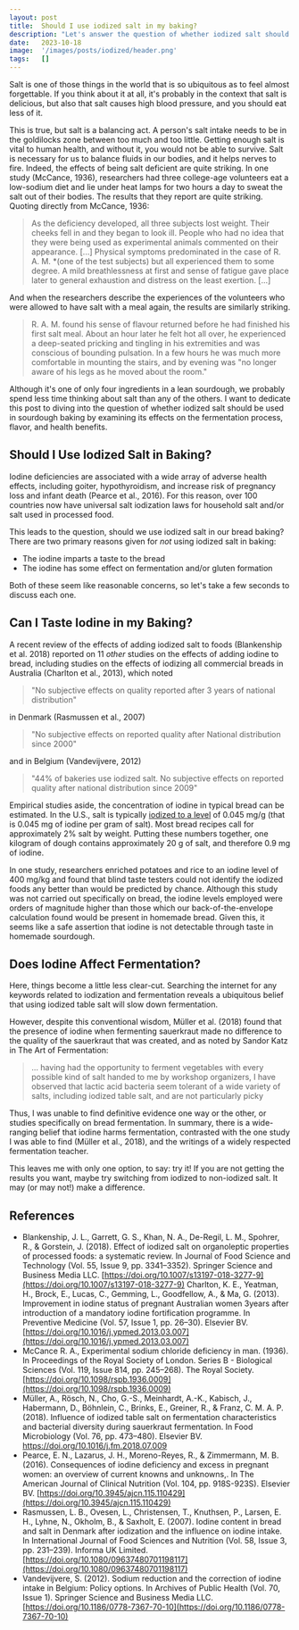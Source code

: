 ```yaml
---
layout: post
title:  Should I use iodized salt in my baking?
description: "Let's answer the question of whether iodized salt should be used in sourdough baking by examining its effects on the fermentation process, flavor, and health benefits."
date:   2023-10-18
image:  '/images/posts/iodized/header.png'
tags:   []
---
```


Salt is one of those things in the world that is so ubiquitous as to feel almost forgettable.  If you think about it at all, it's probably in the context that salt is delicious, but also that salt causes high blood pressure, and you should eat less of it.

This is true, but salt is a balancing act.  A person's salt intake needs to be in the goldilocks zone between too much and too little.  Getting enough salt is vital to human health, and without it, you would not be able to survive.  Salt is necessary for us to balance fluids in our bodies, and it helps nerves to fire.  Indeed, the effects of being salt deficient are quite striking.  In one study (McCance, 1936), researchers had three college-age volunteers eat a low-sodium diet and lie under heat lamps for two hours a day to sweat the salt out of their bodies.  The results that they report are quite striking.  Quoting directly from McCance, 1936:

<blockquote>
  As the deficiency developed, all three subjects lost weight. Their cheeks fell in and they began to look ill.  People who had no idea that they were being used as experimental animals commented on their appearance. [...] Physical symptoms predominated in the case of R. A. M. *(one of the test subjects) but all experienced them to some degree.  A mild breathlessness at first and sense of fatigue gave place later to general exhaustion and distress on the least exertion. [...]
</blockquote>

And when the researchers describe the experiences of the volunteers who were allowed to have salt with a meal again, the results are similarly striking.

<blockquote>
  R. A. M. found his sense of flavour returned before he had finished his first salt meal. About an hour later he felt hot all over, he experienced a deep-seated pricking and tingling in his extremities and was conscious of bounding pulsation. In a few hours he was much more comfortable in mounting the stairs, and by evening was "no longer aware of his legs as he moved about the room."
</blockquote>

Although it's one of only four ingredients in a lean sourdough, we probably spend less time thinking about salt than any of the others.  I want to dedicate this post to diving into the question of whether iodized salt should be used in sourdough baking by examining its effects on the fermentation process, flavor, and health benefits.

## Should I Use Iodized Salt in Baking?

Iodine deficiencies are associated with a wide array of adverse health effects, including goiter, hypothyroidism, and increase risk of pregnancy loss and infant death (Pearce et al., 2016).  For this reason, over 100 countries now have universal salt iodization laws for household salt and/or salt used in processed food.

This leads to the question, should we use iodized salt in our bread baking?  There are two primary reasons given for *not* using iodized salt in baking:

* The iodine imparts a taste to the bread
* The iodine has some effect on fermentation and/or gluten formation

Both of these seem like reasonable concerns, so let's take a few seconds to discuss each one.

## Can I Taste Iodine in my Baking?

A recent review of the effects of adding iodized salt to foods (Blankenship et al. 2018) reported on 11 *other* studies on the effects of adding iodine to bread, including studies on the effects of iodizing all commercial breads in Australia (Charlton et al., 2013), which noted

<blockquote>"No subjective effects on quality reported after 3 years of national distribution"</blockquote>

in Denmark (Rasmussen et al., 2007)

<blockquote>"No subjective effects on reported quality after National distribution since 2000"</blockquote>

and in Belgium (Vandevijvere, 2012)

<blockquote>"44% of bakeries use iodized salt. No subjective effects on reported quality after national distribution since 2009"</blockquote>

Empirical studies aside, the concentration of iodine in typical bread can be estimated.  In the U.S., salt is typically [iodized to a level](https://ods.od.nih.gov/factsheets/Iodine-HealthProfessional/) of 0.045 mg/g (that is 0.045 mg of iodine per gram of salt).  Most bread recipes call for approximately 2% salt by weight.  Putting these numbers together, one kilogram of dough contains approximately 20 g of salt, and therefore 0.9 mg of iodine.

In one study, researchers enriched potatoes and rice to an iodine level of 400 mg/kg and found that blind taste testers could not identify the iodized foods any better than would be predicted by chance.  Although this study was not carried out specifically on bread, the iodine levels employed were orders of magnitude higher than those which our back-of-the-envelope calculation found would be present in homemade bread.  Given this, it seems like a safe assertion that iodine is not detectable through taste in homemade sourdough.

## Does Iodine Affect Fermentation?

Here, things become a little less clear-cut.  Searching the internet for any keywords related to iodization and fermentation reveals a ubiquitous belief that using iodized table salt will slow down fermentation.

However, despite this conventional wisdom, Müller et al. (2018) found that the presence of iodine when fermenting sauerkraut made no difference to the quality of the sauerkraut that was created, and as noted by Sandor Katz in The Art of Fermentation:

<blockquote>
    ... having had the opportunity to ferment vegetables with every possible kind of salt handed to me by workshop organizers, I have observed that lactic acid bacteria seem tolerant of a wide variety of salts, including iodized table salt, and are not particularly picky
</blockquote>

Thus, I was unable to find definitive evidence one way or the other, or studies specifically on bread fermentation.  In summary, there is a wide-ranging belief that iodine harms fermentation, contrasted with the one study I was able to find (Müller et al., 2018), and the writings of a widely respected fermentation teacher.

This leaves me with only one option, to say: try it!  If you are not getting the results you want, maybe try switching from iodized to non-iodized salt.  It may (or may not!) make a difference.

## References

* Blankenship, J. L., Garrett, G. S., Khan, N. A., De-Regil, L. M., Spohrer, R., & Gorstein, J. (2018). Effect of iodized salt on organoleptic properties of processed foods: a systematic review. In Journal of Food Science and Technology (Vol. 55, Issue 9, pp. 3341–3352). Springer Science and Business Media LLC. [https://doi.org/10.1007/s13197-018-3277-9](https://doi.org/10.1007/s13197-018-3277-9)
Charlton, K. E., Yeatman, H., Brock, E., Lucas, C., Gemming, L., Goodfellow, A., & Ma, G. (2013). Improvement in iodine status of pregnant Australian women 3years after introduction of a mandatory iodine fortification programme. In Preventive Medicine (Vol. 57, Issue 1, pp. 26–30). Elsevier BV. [https://doi.org/10.1016/j.ypmed.2013.03.007](https://doi.org/10.1016/j.ypmed.2013.03.007)
* McCance R. A., Experimental sodium chloride deficiency in man. (1936). In Proceedings of the Royal Society of London. Series B - Biological Sciences (Vol. 119, Issue 814, pp. 245–268). The Royal Society. [https://doi.org/10.1098/rspb.1936.0009](https://doi.org/10.1098/rspb.1936.0009)
* Müller, A., Rösch, N., Cho, G.-S., Meinhardt, A.-K., Kabisch, J., Habermann, D., Böhnlein, C., Brinks, E., Greiner, R., & Franz, C. M. A. P. (2018). Influence of iodized table salt on fermentation characteristics and bacterial diversity during sauerkraut fermentation. In Food Microbiology (Vol. 76, pp. 473–480). Elsevier BV. https://doi.org/10.1016/j.fm.2018.07.009
* Pearce, E. N., Lazarus, J. H., Moreno-Reyes, R., & Zimmermann, M. B. (2016). Consequences of iodine deficiency and excess in pregnant women: an overview of current knowns and unknowns,. In The American Journal of Clinical Nutrition (Vol. 104, pp. 918S-923S). Elsevier BV. [https://doi.org/10.3945/ajcn.115.110429](https://doi.org/10.3945/ajcn.115.110429)
* Rasmussen, L. B., Ovesen, L., Christensen, T., Knuthsen, P., Larsen, E. H., Lyhne, N., Okholm, B., & Saxholt, E. (2007). Iodine content in bread and salt in Denmark after iodization and the influence on iodine intake. In International Journal of Food Sciences and Nutrition (Vol. 58, Issue 3, pp. 231–239). Informa UK Limited. [https://doi.org/10.1080/09637480701198117](https://doi.org/10.1080/09637480701198117)
* Vandevijvere, S. (2012). Sodium reduction and the correction of iodine intake in Belgium: Policy options. In Archives of Public Health (Vol. 70, Issue 1). Springer Science and Business Media LLC. [https://doi.org/10.1186/0778-7367-70-10](https://doi.org/10.1186/0778-7367-70-10)
